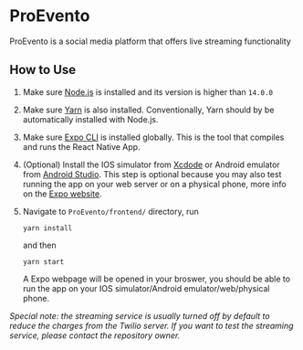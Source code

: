 # ProEvento
ProEvento is a social media platform that offers live streaming functionality

## How to Use
1. Make sure [Node.js](https://nodejs.org/en/) is installed and its version is higher than `14.0.0`
2. Make sure [Yarn](https://yarnpkg.com/getting-started/install) is also installed. Conventionally, Yarn should by be automatically installed with Node.js.
3. Make sure [Expo CLI](https://expo.io/tools#cli) is installed globally. This is the tool that compiles and runs the React Native App.
4. (Optional) Install the IOS simulator from [Xcdode](https://developer.apple.com/xcode/) or Android emulator from [Android Studio](https://developer.android.com/studio). This step is optional because you may also test running the app on your web server or on a physical phone, more info on the [Expo website](https://expo.io/tools).
5. Navigate to `ProEvento/frontend/` directory, run
    ```
    yarn install
    ```

    and then 
    ```
    yarn start
    ```
    A Expo webpage will be opened in your broswer, you should be able to run the app on your IOS simulator/Android emulator/web/physical phone.
  
  *Special note: the streaming service is usually turned off by default to reduce the charges from the Twilio server. If you want to test the streaming service, please contact the repository owner.*
